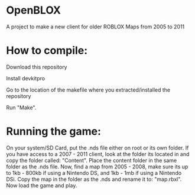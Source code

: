 # OpenBLOX
 A project to make a new client for older ROBLOX Maps from 2005 to 2011

# How to compile:

Download this repository

Install devkitpro

Go to the location of the makefile where you extracted/installed the repository

Run "Make".

# Running the game:
On your system/SD Card, put the .nds file either on root or its own folder.
If you have access to a 2007 - 2011 client, look at the folder its located in and copy the folder called: "Content".
Place the content folder in the same folder as the .nds file.
Now, find a map from 2005 - 2008, make sure its up to 1kb - 800kb if using a Nintendo DS, and 1kb - 1mb if using a Nintendo DSi.
Copy the map in the folder as the .nds and rename it to: "map.rbxl".
Now load the game and play.
